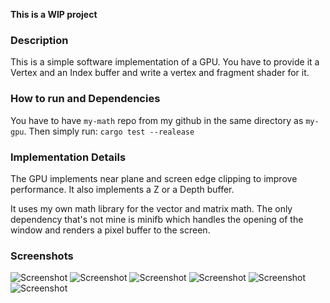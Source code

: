 **This is a WIP project**

### Description 
This is a simple  software implementation of a GPU.
You have to provide it a Vertex and an Index buffer and write a vertex and fragment shader for it. 

### How to run and Dependencies
You have to have `my-math` repo from my github in the same directory as `my-gpu`.
Then simply run:
``` cargo test --realease ```

### Implementation Details 
The GPU implements near plane and screen edge clipping to improve performance. It also implements a Z or a Depth buffer.

It uses my own math library for the vector and matrix math. The only dependency that's not mine is minifb which handles the opening of the window and renders a pixel buffer to the screen.

### Screenshots
![Screenshot](./screenshots/everything-all-at-once.png)
![Screenshot](./screenshots/transparent.png)
![Screenshot](./screenshots/teapot.png)
![Screenshot](./screenshots/color_cubes.png)
![Screenshot](./screenshots/no_clear.png)
![Screenshot](./screenshots/screenshot1.png)
